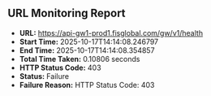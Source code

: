 ## URL Monitoring Report

- **URL:** https://api-gw1-prod1.fisglobal.com/gw/v1/health
- **Start Time:** 2025-10-17T14:14:08.246797
- **End Time:** 2025-10-17T14:14:08.354857
- **Total Time Taken:** 0.10806 seconds
- **HTTP Status Code:** 403
- **Status:** Failure
- **Failure Reason:** HTTP Status Code: 403
